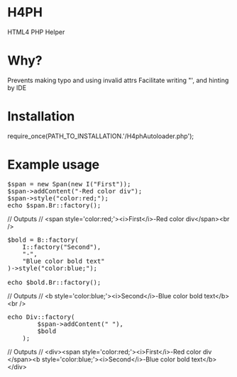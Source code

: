 H4PH
====

HTML4 PHP Helper

Why?
===
Prevents making typo and using invalid attrs
Facilitate writing "', and hinting by IDE

Installation
============

require_once(PATH_TO_INSTALLATION.'/H4phAutoloader.php');

Example usage
=============
<pre>
$span = new Span(new I("First"));
$span->addContent("-Red color div");
$span->style("color:red;");
echo $span.Br::factory();
</pre>

// Outputs
// &lt;span style='color:red;'&gt;&lt;i&gt;First&lt;/i&gt;-Red color div&lt;/span&gt;&lt;br /&gt;

<pre>
$bold = B::factory(
	I::factory("Second"),
	"-",
	"Blue color bold text"
)->style("color:blue;");

echo $bold.Br::factory();
</pre>
// Outputs
// &lt;b style='color:blue;'&gt;&lt;i&gt;Second&lt;/i&gt;-Blue color bold text&lt;/b&gt;&lt;br /&gt;
<pre>
echo Div::factory(
	    $span->addContent(" "),
	    $bold
	);
</pre>
// Outputs
// &lt;div&gt;&lt;span style='color:red;'&gt;&lt;i&gt;First&lt;/i&gt;-Red color div &lt;/span&gt;&lt;b style='color:blue;'&gt;&lt;i&gt;Second&lt;/i&gt;-Blue color bold text&lt;/b&gt;&lt;/div&gt;
